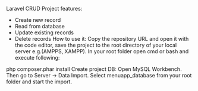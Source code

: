 Laravel CRUD 
Project features:
- Create new record
- Read from database
- Update existing records
- Delete records
How to use it:
Copy the repository URL and open it with the code editor, save the project to the root directory of your local server e.g.(AMPPS, XAMPP). In your root folder open cmd or bash and execute following:

php composer.phar install
Create project DB:
Open MySQL Workbench.
Then go to Server -> Data Import. 
Select menuapp_database from your root folder and start the import.
